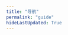 ```yaml
---
title: "导航"
permalink: "guide"
hideLastUpdated: True
---
```


<template>
  <div class="my-guide-container">
    <el-tabs v-model="activeName">
      <el-tab-pane v-for="tab in tabs" :label="tab.label" :name="tab.name">
        <div v-for="myClass in tab.classes">
          <h3>{{ myClass.title }}</h3>
          <div class="my-classes-box">
            <a :href="link.link" v-for="link in myClass.links" target="_blank">
              <div class="my-link-box">
                <span>{{ link.name }}</span>
                <span style="font-size: small;">{{ link.description }}</span>
              </div>
            </a>
          </div>
        </div>
      </el-tab-pane>
    </el-tabs>
  </div>
</template>

<script>
import axios from 'axios'

const fs = require('fs');
export default {
  data() {
    return {
      activeName: 'first',
      tabs: []
    };
  },

  methods: {
    getTabs() {
      axios.get('https://116.62.110.131:8001/api/guide/getData')
      .then(res=>{
        this.tabs = res.data.tabs;
      })
      .catch(function (error) {
        console.log(error);
      })
    }
  },

  mounted() {
    this.getTabs();
  }
};
</script>

<style scoped>
.my-classes-box {
  display: flex;
  flex-wrap: wrap;
  a {
    text-decoration: none;
    display: block;
  };
}

.my-classes-box a:hover {
  text-decoration: none;
}

.my-link-box{
  width: 8rem;
  height: 4rem;
  margin: 1.4rem;
  border: 1px solid #d1d5da;
  border-radius: 3px;
  text-align: center;
  display: flex;
  justify-content: center;
  flex-direction: column;
}

.my-link-box:hover {
  background: #a3f78c20
}
</style>